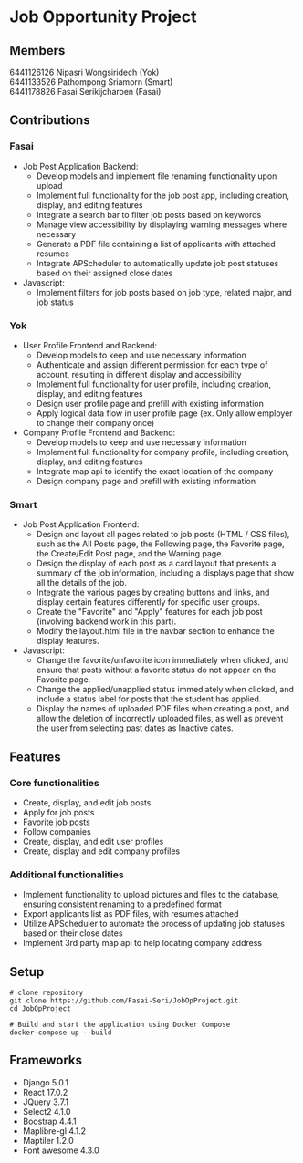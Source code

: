 # Job Opportunity Project

## Members

6441126126 Nipasri Wongsiridech (Yok)  
6441133526 Pathompong Sriamorn (Smart)  
6441178826 Fasai Serikijcharoen (Fasai)

## Contributions

### Fasai

- Job Post Application Backend:
  - Develop models and implement file renaming functionality upon upload
  - Implement full functionality for the job post app, including creation, display, and editing features
  - Integrate a search bar to filter job posts based on keywords
  - Manage view accessibility by displaying warning messages where necessary
  - Generate a PDF file containing a list of applicants with attached resumes
  - Integrate APScheduler to automatically update job post statuses based on their assigned close dates
- Javascript:
  - Implement filters for job posts based on job type, related major, and job status

### Yok

- User Profile Frontend and Backend:
  - Develop models to keep and use necessary information
  - Authenticate and assign different permission for each type of account, resulting in different display and accessibility
  - Implement full functionality for user profile, including creation, display, and editing features
  - Design user profile page and prefill with existing information
  - Apply logical data flow in user profile page (ex. Only allow employer to change their company once)
- Company Profile Frontend and Backend:
  - Develop models to keep and use necessary information
  - Implement full functionality for company profile, including creation, display, and editing features
  - Integrate map api to identify the exact location of the company
  - Design company page and prefill with existing information

### Smart

- Job Post Application Frontend:
  - Design and layout all pages related to job posts (HTML / CSS files), such as the All Posts page, the Following page, the Favorite page, the Create/Edit Post page, and the Warning page.
  - Design the display of each post as a card layout that presents a summary of the job information, including a displays page that show all the details of the job.
  - Integrate the various pages by creating buttons and links, and display certain features differently for specific user groups.
  - Create the "Favorite" and "Apply" features for each job post (involving backend work in this part).
  - Modify the layout.html file in the navbar section to enhance the display features.
- Javascript:
  - Change the favorite/unfavorite icon immediately when clicked, and ensure that posts without a favorite status do not appear on the Favorite page.
  - Change the applied/unapplied status immediately when clicked, and include a status label for posts that the student has applied.
  - Display the names of uploaded PDF files when creating a post, and allow the deletion of incorrectly uploaded files, as well as prevent the user from selecting past dates as Inactive dates.

  
## Features

### Core functionalities

- Create, display, and edit job posts
- Apply for job posts
- Favorite job posts
- Follow companies
- Create, display, and edit user profiles
- Create, display and edit company profiles

### Additional functionalities

- Implement functionality to upload pictures and files to the database, ensuring consistent renaming to a predefined format
- Export applicants list as PDF files, with resumes attached
- Utilize APScheduler to automate the process of updating job statuses based on their close dates
- Implement 3rd party map api to help locating company address

## Setup

```Shell
# clone repository
git clone https://github.com/Fasai-Seri/JobOpProject.git
cd JobOpProject

# Build and start the application using Docker Compose
docker-compose up --build

```

## Frameworks

- Django 5.0.1
- React 17.0.2
- JQuery 3.7.1
- Select2 4.1.0
- Boostrap 4.4.1
- Maplibre-gl 4.1.2
- Maptiler 1.2.0
- Font awesome 4.3.0
